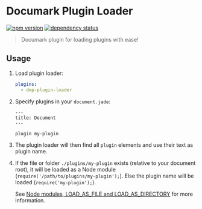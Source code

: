 # Documark Plugin Loader

[![npm version](https://badge.fury.io/js/dmp-plugin-loader.svg)](http://badge.fury.io/js/dmp-plugin-loader)
[![dependency status](https://david-dm.org/documark/dmp-plugin-loader.svg)](https://david-dm.org/documark/dmp-plugin-loader)

> Documark plugin for loading plugins with ease!

## Usage

1. Load plugin loader:

	```yaml
	plugins:
	  - dmp-plugin-loader
	```

2. Specify plugins in your `document.jade`:

	```jade
	---
	title: Document
	---

	plugin my-plugin
	```

3. The plugin loader will then find all `plugin` elements and use their text as plugin name.

4. If the file or folder `./plugins/my-plugin` exists (relative to your document root), it will be loaded as a Node module (`require('/path/to/plugins/my-plugin');`). Else the plugin name will be loaded (`require('my-plugin');`).

	See [Node modules, LOAD_AS_FILE and LOAD_AS_DIRECTORY][require-steps] for more information.

[require-steps]: http://nodejs.org/api/modules.html#modules_all_together
